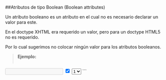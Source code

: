 
##Atributos de tipo Boolean (Boolean attributes)

Un atributo booleano es un atributo en el cual no es necesario declarar un valor para este.

En el doctype XHTML era requerido un valor, pero para un doctype HTML5 no es requerido.

Por lo cual sugerimos no colocar ningún valor para los atributos booleanos.

> **Ejemplo:**
>```html
<input type="text" disabled>

<input checked type="checkbox" value="1">

<select>
	<option selected value="1">1</option>
</select>
```
